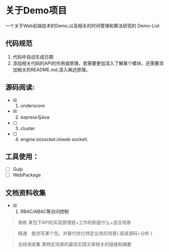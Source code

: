 # 关于Demo项目
一个关于Web前端技术的Demo,以及相关的时间管理和算法研究的 Demo-List

## 代码规范
1. 代码中自动生成日期
2. 添加相关代码的API的作用或原理，若需要更加深入了解某个模块，还需要添加相关的README.md,深入阐述原理。

## 源码阅读:
-  [x] 1. underscore
-  [x] 2. express与koa
-  [ ] 3. cluster
-  [ ] 4. engine.io\socket.io\web socket\

## 工具使用：
-  [ ] Gulp
-  [ ] WebPackage

## 文档资料收集
-  [x] 1. RBAC/ABAC等访问控制


> 熟练  某包下API的实现原理是+工作机制是什么+适合场景

> 精通　能仿写某个包，并替代优化特定业务的场景( 阅读源码+分析 ) 

> 总结戓收集 某特定场景的最佳实践文章相关的链接和摘要
